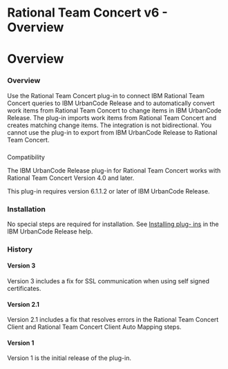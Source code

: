 
Rational Team Concert v6 - Overview
===================================

# Overview


### Overview




Use the Rational Team Concert plug-in to connect IBM Rational Team Concert queries to IBM
UrbanCode Release and to automatically convert work items from Rational Team Concert to change items in IBM UrbanCode
Release. The plug-in imports work items from Rational Team Concert and creates matching change items. The integration is
not bidirectional. You cannot use the plug-in to export from IBM UrbanCode Release to Rational Team Concert.

###
Compatibility

The IBM UrbanCode Release plug-in for Rational Team Concert works with Rational Team Concert Version 4.0
and later.

This plug-in requires version 6.1.1.2 or later of IBM UrbanCode Release.

### Installation

No special
steps are required for installation. See [Installing plug-
ins](http://www.ibm.com/support/knowledgecenter/SS4GCC_6.1.1/com.ibm.urelease.doc/topics/settings_plugins.html
"Installing plug-ins") in the IBM UrbanCode Release help.

### History

#### Version 3

Version 3 includes a fix for
SSL communication when using self signed certificates.

#### Version 2.1

Version 2.1 includes a fix that resolves
errors in the Rational Team Concert Client and Rational Team Concert Client Auto Mapping steps.

#### Version 1


Version 1 is the initial release of the plug-in.

